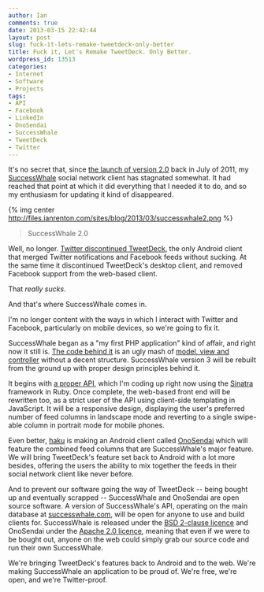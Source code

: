 ```yaml
---
author: Ian
comments: true
date: 2013-03-15 22:42:44
layout: post
slug: fuck-it-lets-remake-tweetdeck-only-better
title: Fuck it, Let's Remake TweetDeck. Only Better.
wordpress_id: 13513
categories:
- Internet
- Software
- Projects
tags:
- API
- Facebook
- LinkedIn
- OnoSendai
- SuccessWhale
- TweetDeck
- Twitter
---
```


It's no secret that, since [the launch of version 2.0](http://blog.ianrenton.com/announcing-successwhale-version-2-0/) back in July of 2011, my [SuccessWhale](http://www.successwhale.com) social network client has stagnated somewhat. It had reached that point at which it did everything that I needed it to do, and so my enthusiasm for updating it kind of disappeared.

{% img center http://files.ianrenton.com/sites/blog/2013/03/successwhale2.png %}

> SuccessWhale 2.0

Well, no longer. [Twitter discontinued TweetDeck](http://blog.ianrenton.com/alas-poor-tweetdeck/), the only Android client that merged Twitter notifications and Facebook feeds without sucking. At the same time it discontinued TweetDeck's desktop client, and removed Facebook support from the web-based client.

That _really sucks_.

And that's where SuccessWhale comes in.

I'm no longer content with the ways in which I interact with Twitter and Facebook, particularly on mobile devices, so we're going to fix it.

SuccessWhale began as a "my first PHP application" kind of affair, and right now it still is. [The code behind it](https://github.com/ianrenton/successwhale) is an ugly mash of [model, view and controller](http://en.wikipedia.org/wiki/Model%E2%80%93view%E2%80%93controller) without a decent structure. SuccessWhale version 3 will be rebuilt from the ground up with proper design principles behind it.

It begins with [a proper API](https://github.com/ianrenton/successwhale-api), which I'm coding up right now using the [Sinatra](http://www.sinatrarb.com/) framework in Ruby. Once complete, the web-based front end will be rewritten too, as a strict user of the API using client-side templating in JavaScript. It will be a responsive design, displaying the user's preferred number of feed columns in landscape mode and reverting to a single swipe-able column in portrait mode for mobile phones.

Even better, [haku](https://github.com/haku) is making an Android client called [OnoSendai](https://github.com/haku/Onosendai) which will feature the combined feed columns that are SuccessWhale's major feature. We will bring TweetDeck's feature set back to Android with a lot more besides, offering the users the ability to mix together the feeds in their social network client like never before.

And to prevent our software going the way of TweetDeck -- being bought up and eventually scrapped -- SuccessWhale and OnoSendai are open source software. A version of SuccessWhale's API, operating on the main database at [successwhale.com](http://successwhale.com), will be open for anyone to use and build clients for. SuccessWhale is released under the [BSD 2-clause licence](https://github.com/ianrenton/successwhale-api/blob/master/LICENSE.md) and OnoSendai under the [Apache 2.0 licence](http://www.apache.org/licenses/LICENSE-2.0.txt), meaning that even if we were to be bought out, anyone on the web could simply grab our source code and run their own SuccessWhale.

We're bringing TweetDeck's features back to Android and to the web. We're making SuccessWhale an application to be proud of. We're free, we're open, and we're Twitter-proof.
